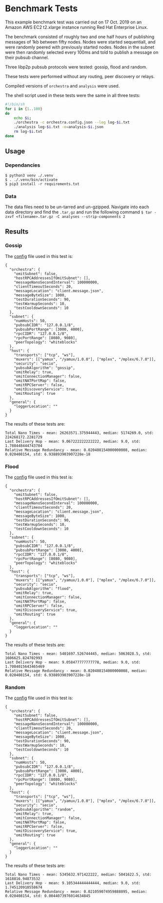 # Benchmark Tests

This example benchmark test was carried out on 17 Oct. 2019 on an Amazon AWS EC2 t2.xlarge instance running Red Hat Enterprise Linux.

The benchmark consisted of roughly two and one half hours of publishing messages of 1kb between fifty nodes. Nodes were started sequentiall, and were randomly peered with previously started nodes. Nodes in the subnet were then randomly selected every 100ms and told to publish a message on their pubsub channel.

Three libp2p pubsub protocols were tested: gossip, flood and random.

These tests were performed without any routing, peer discovery or relays.

Compiled versions of `orchestra` and `analysis` were used.

The shell script used in these tests were the same in all three tests:

```sh
#!/bin/sh
for i in {1..100} 
do 
	echo $i; 
	./orchestra -c orchestra.config.json --log log-$i.txt
	./analysis log-$i.txt -o=analysis-$i.json
	rm log-$i.txt
done
```

## Usage

### Dependancies

```
$ python3 venv ./.venv
$ . ./.venv/bin/activate
$ pip3 install -r requirements.txt
```

### Data

The data files need to be un-tarred and un-gzipped. Navigate into each data directory and find the `.tar.gz` and run the following command `$ tar -zxvf <filename>.tar.gz -C analyses --strip-components 2`

## Results

### Gossip

The [config](./data/gossip/orchestra.config.json) file used in this test is:

```
{
  "orchestra": {
    "omitSubnet": false,
    "hostRPCAddressesIfOmitSubnet": [],
    "messageNanoSecondInterval": 100000000,
    "clientTimeoutSeconds": 20,
    "messageLocation": "client.message.json",
    "messageByteSize": 1000,
    "testDurationSeconds": 90,
    "testWarmupSeconds": 10,
    "testCooldownSeconds": 10
  },
  "subnet": {
    "numHosts": 50,
    "pubsubCIDR": "127.0.0.1/8",
    "pubsubPortRange": [3000, 4000],
    "rpcCIDR": "127.0.0.1/8",
    "rpcPortRange": [8080, 9080],
    "peerTopology": "whiteblocks"
  },
  "host": {
    "transports": ["tcp", "ws"],
    "muxers": [["yamux", "/yamux/1.0.0"], ["mplex", "/mplex/6.7.0"]],
    "security": "secio",
    "pubsubAlgorithm": "gossip",
    "omitRelay": true,
    "omitConnectionManager": false,
    "omitNATPortMap": false,
    "omitRPCServer": false,
    "omitDiscoveryService": true,
    "omitRouting": true
  },
  "general": {
    "loggerLocation": ""
  }
}
```

The results of these tests are:

```
Total Nano Times - mean: 26263571.375944443, median: 5174269.0, std: 224268172.2281729
Last Delivery Hop - mean: 9.067222222222222, median: 9.0, std: 1.788448444743704
Relative Message Redundancy - mean: 0.020408154000000008, median: 0.020408154, std: 6.938893903907228e-18
```

### Flood

The [config](./data/flood/orchestra.config.json) file used in this test is:

```
{
  "orchestra": {
    "omitSubnet": false,
    "hostRPCAddressesIfOmitSubnet": [],
    "messageNanoSecondInterval": 100000000,
    "clientTimeoutSeconds": 20,
    "messageLocation": "client.message.json",
    "messageByteSize": 1000,
    "testDurationSeconds": 90,
    "testWarmupSeconds": 10,
    "testCooldownSeconds": 10
  },
  "subnet": {
    "numHosts": 50,
    "pubsubCIDR": "127.0.0.1/8",
    "pubsubPortRange": [3000, 4000],
    "rpcCIDR": "127.0.0.1/8",
    "rpcPortRange": [8080, 9080],
    "peerTopology": "whiteblocks"
  },
  "host": {
    "transports": ["tcp", "ws"],
    "muxers": [["yamux", "/yamux/1.0.0"], ["mplex", "/mplex/6.7.0"]],
    "security": "secio",
    "pubsubAlgorithm": "flood",
    "omitRelay": true,
    "omitConnectionManager": false,
    "omitNATPortMap": false,
    "omitRPCServer": false,
    "omitDiscoveryService": true,
    "omitRouting": true
  },
  "general": {
    "loggerLocation": ""
  }
}
```

The results of these tests are:

```
Total Nano Times - mean: 5401697.526744445, median: 5063028.5, std: 1606625.824702993
Last Delivery Hop - mean: 9.058477777777778, median: 9.0, std: 1.7084015643465469
Relative Message Redundancy - mean: 0.020408154000000008, median: 0.020408154, std: 6.938893903907228e-18
```

### Random

The [config](./data/random/orchestra.config.json) file used in this test is:

```
{
  "orchestra": {
    "omitSubnet": false,
    "hostRPCAddressesIfOmitSubnet": [],
    "messageNanoSecondInterval": 100000000,
    "clientTimeoutSeconds": 20,
    "messageLocation": "client.message.json",
    "messageByteSize": 1000,
    "testDurationSeconds": 90,
    "testWarmupSeconds": 10,
    "testCooldownSeconds": 10
  },
  "subnet": {
    "numHosts": 50,
    "pubsubCIDR": "127.0.0.1/8",
    "pubsubPortRange": [3000, 4000],
    "rpcCIDR": "127.0.0.1/8",
    "rpcPortRange": [8080, 9080],
    "peerTopology": "whiteblocks"
  },
  "host": {
    "transports": ["tcp", "ws"],
    "muxers": [["yamux", "/yamux/1.0.0"], ["mplex", "/mplex/6.7.0"]],
    "security": "secio",
    "pubsubAlgorithm": "random",
    "omitRelay": true,
    "omitConnectionManager": false,
    "omitNATPortMap": false,
    "omitRPCServer": false,
    "omitDiscoveryService": true,
    "omitRouting": true
  },
  "general": {
    "loggerLocation": ""
  }
}
```

The results of these tests are:

```
Total Nano Times - mean: 5345632.971422222, median: 5041622.5, std: 1618816.94873532
Last Delivery Hop - mean: 9.105344444444444, median: 9.0, std: 1.745120910558674
Relative Message Redundancy - mean: 0.021059074959888895, median: 0.020408154, std: 0.0044073976014634845
```
